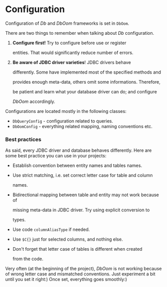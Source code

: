 # Configuration

Configuration of _Db_ and _DbOom_ frameworks is set in `DbOom`.

There are two things to remember when talking about _Db_ configuration.

1. **Configure first!** Try to configure before use or register

   entities. That would significantly reduce number of errors.

2. **Be aware of JDBC driver varieties**! JDBC drivers behave

   differently. Some have implemented most of the specified methods and

   provides enough meta-data, others omit some informations. Therefore,

   be patient and learn what your database driver can do; and configure

   _DbOom_ accordingly.

Configurations are located mostly in the following classes:

* `DbQueryConfig` - configuration related to queries.
* `DbOomConfig` - everything related mapping, naming conventions etc.

### Best practices

As said, every JDBC driver and database behaves differently. Here are some best practice you can use in your projects:

* Establish convention between entity names and tables names.
* Use strict matching, i.e. set correct letter case for table and column

  names.

* Bidirectional mapping between table and entity may not work because of

  missing meta-data in JDBC driver. Try using explicit conversion to

  types.

* Use code `columnAliasType` if needed.
* Use `$C{}` just for selected columns, and nothing else.
* Don't forget that letter case of tables is different when created

  from the code.

Very often \(at the beginning of the project\), _DbOom_ is not working because of wrong letter case and mismatched conventions. Just experiment a bit until you set it right:\) Once set, everything goes smoothly:\)

